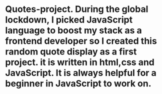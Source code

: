 # Quotes-project. During the global lockdown, I picked JavaScript language to boost my stack as a frontend developer so I created this random quote display as a first project. it is written in html,css and JavaScript. It is always helpful for a beginner in JavaScript to work on.
